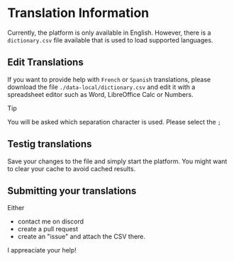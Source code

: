 # Translation Information

Currently, the platform is only available in English. However, there is a `dictionary.csv` file available that is used to load supported languages.

## Edit Translations

If you want to provide help with `French` or `Spanish` translations, please download the file `./data-local/dictionary.csv` and edit it with a spreadsheet editor such as Word, LibreOffice Calc or Numbers.

> [!TIP]
> You will be asked which separation character is used. Please select the `;`

## Testig translations

Save your changes to the file and simply start the platform. You might want to clear your cache to avoid cached results.

## Submitting your translations

Either 

* contact me on discord 
* create a pull request
* create an "issue" and attach the CSV there.

I appreaciate your help!